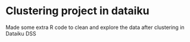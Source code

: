 # Clustering project in dataiku
Made some extra R code to clean and explore the data after clustering in Dataiku DSS
